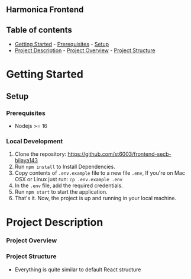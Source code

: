 ## Harmonica Frontend

## Table of contents

- [Getting Started](#getting-started) - [Prerequisites](#Prerequisites) - [Setup](#Setup)
- [Project Description](#project-description) - [Project Overview](#project-overview) - [Project Structure](#project-structure)

# Getting Started

## Setup

### Prerequisites

- Nodejs >= 16

### Local Development

1. Clone the repository: https://github.com/st6003/frontend-secb-bijaya143
2. Run `npm install` to Install Dependencies.
3. Copy contents of `.env.example` file to a new file `.env`, If you're on Mac OSX or Linux just run: `cp .env.example .env`
4. In the `.env` file, add the required credentials.
5. Run `npm start` to start the application.
6. That's it. Now, the project is up and running in your local machine.

# Project Description

### Project Overview

### Project Structure

- Everything is quite similar to default React structure
